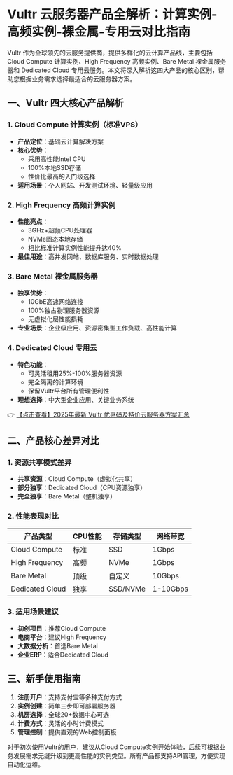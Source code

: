 # Vultr 云服务器产品全解析：计算实例-高频实例-裸金属-专用云对比指南

Vultr 作为全球领先的云服务提供商，提供多样化的云计算产品线，主要包括 Cloud Compute 计算实例、High Frequency 高频实例、Bare Metal 裸金属服务器和 Dedicated Cloud 专用云服务。本文将深入解析这四大产品的核心区别，帮助您根据业务需求选择最适合的云服务器方案。

## 一、Vultr 四大核心产品解析

### 1. Cloud Compute 计算实例（标准VPS）
- **产品定位**：基础云计算解决方案
- **核心优势**：
  - 采用高性能Intel CPU
  - 100%本地SSD存储
  - 性价比最高的入门级选择
- **适用场景**：个人网站、开发测试环境、轻量级应用

### 2. High Frequency 高频计算实例
- **性能亮点**：
  - 3GHz+超频CPU处理器
  - NVMe固态本地存储
  - 相比标准计算实例性能提升达40%
- **最佳用途**：高并发网站、数据库服务、实时数据处理

### 3. Bare Metal 裸金属服务器
- **独享优势**：
  - 10GbE高速网络连接
  - 100%独占物理服务器资源
  - 无虚拟化层性能损耗
- **专业场景**：企业级应用、资源密集型工作负载、高性能计算

### 4. Dedicated Cloud 专用云
- **特色功能**：
  - 可灵活租用25%-100%服务器资源
  - 完全隔离的计算环境
  - 保留Vultr平台所有管理便利性
- **理想选择**：中大型企业应用、关键业务系统

👉 [【点击查看】2025年最新 Vultr 优惠码及特价云服务器方案汇总](https://bit.ly/VuLtr)

## 二、产品核心差异对比

### 1. 资源共享模式差异
- **共享资源**：Cloud Compute（虚拟化共享）
- **部分独享**：Dedicated Cloud（CPU资源独享）
- **完全独享**：Bare Metal（整机独享）

### 2. 性能表现对比
| 产品类型 | CPU性能 | 存储类型 | 网络带宽 |
|---------|--------|---------|---------|
| Cloud Compute | 标准 | SSD | 1Gbps |
| High Frequency | 高频 | NVMe | 1Gbps |
| Bare Metal | 顶级 | 自定义 | 10Gbps |
| Dedicated Cloud | 独享 | SSD/NVMe | 1-10Gbps |

### 3. 适用场景建议
- **初创项目**：推荐Cloud Compute
- **电商平台**：建议High Frequency
- **大数据分析**：首选Bare Metal
- **企业ERP**：适合Dedicated Cloud

## 三、新手使用指南

1. **注册开户**：支持支付宝等多种支付方式
2. **实例创建**：简单三步即可部署服务器
3. **机房选择**：全球20+数据中心可选
4. **计费方式**：灵活的小时计费模式
5. **管理控制**：提供直观的Web控制面板

对于初次使用Vultr的用户，建议从Cloud Compute实例开始体验，后续可根据业务发展需求无缝升级到更高性能的实例类型。所有产品都支持API管理，方便实现自动化运维。